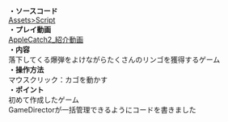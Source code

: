 **・ソースコード**  
[Assets>Script](https://github.com/tonton51/gitAppleCatch2/tree/main/Assets/Script)  
**・プレイ動画**  
[AppleCatch2_紹介動画](https://youtu.be/SJ_hqyTy6gI)  
**・内容**  
落下してくる爆弾をよけながらたくさんのリンゴを獲得するゲーム  
**・操作方法**  
マウスクリック：カゴを動かす  
**・ポイント**  
初めて作成したゲーム  
GameDirectorが一括管理できるようにコードを書きました
